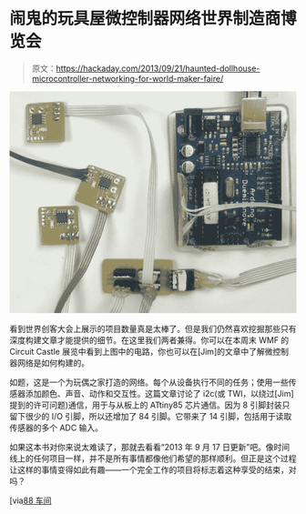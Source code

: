 # 闹鬼的玩具屋微控制器网络世界制造商博览会

> 原文：<https://hackaday.com/2013/09/21/haunted-dollhouse-microcontroller-networking-for-world-maker-faire/>

![master-slave-networks](img/8ec3e21c2db7b34cfa1c43cc8909b63e.png)

看到世界创客大会上展示的项目数量真是太棒了。但是我们仍然喜欢挖掘那些只有深度构建文章才能提供的细节。在这里我们两者兼得。你可以在本周末 WMF 的 Circuit Castle 展览中看到上图中的电路，你也可以在[Jim]的文章中了解微控制器网络是如何构建的。

如题，这是一个为玩偶之家打造的网络。每个从设备执行不同的任务；使用一些传感器添加颜色、声音、动作和交互性。这篇文章讨论了 i2c(或 TWI，以绕过[Jim]提到的许可问题)通信，用于与从板上的 ATtiny85 芯片通信。因为 8 引脚封装只留下很少的 I/O 引脚，所以还增加了 84 引脚。它带来了 14 引脚，包括用于读取传感器的多个 ADC 输入。

如果这本书对你来说太难读了，那就去看看“2013 年 9 月 17 日更新”吧。像时间线上的任何项目一样，并不是所有事情都像他们希望的那样顺利。但正是这个过程让这样的事情变得如此有趣——一个完全工作的项目将标志着这种享受的结束，对吗？

[via[88 车间](http://blog.workshop88.com/automated-haunted-dollhouse-part-of-rachels-maker-faire-exhibit/)
